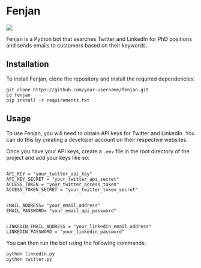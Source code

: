 # Fenjan

![](https://ai-hue.ir/fenjan_phd_finder/logo/logo06_r.png)

Fenjan is a Python bot that searches Twitter and LinkedIn for PhD positions and sends emails to customers based on their keywords.

## Installation

To install Fenjan, clone the repository and install the required dependencies:
```
git clone https://github.com/your-username/fenjan.git
cd fenjan
pip install -r requirements.txt
```
## Usage

To use Fenjan, you will need to obtain API keys for Twitter and LinkedIn. You can do this by creating a developer account on their respective websites.

Once you have your API keys, create a `.env` file in the root directory of the project and add your keys like so:

```

API_KEY = "your_twitter_api_key"
API_KEY_SECRET = "your_twitter_api_secret"
ACCESS_TOKEN = "your_twitter_access_token"
ACCESS_TOKEN_SECRET = "your_twitter_token_secret"


EMAIL_ADDRESS= "your_email_address"
EMAIL_PASSWORD= "your_email_api_password"


LINKEDIN_EMAIL_ADDRESS = "your_linkedin_email_address"
LINKEDIN_PASSWORD = "your_linkedin_password"
```

You can then run the bot using the following commands:

```
python linkedin.py
python twitter.py
```
